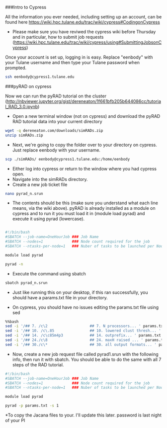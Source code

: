 ###Intro to Cypress

All the information you ever needed, including setting up an account, can be found here
https://wiki.hpc.tulane.edu/trac/wiki/cypress#CodingonCypress

* Please make sure you have reviwed the cypress wiki before Thursday and in particular, how to submit job requests (https://wiki.hpc.tulane.edu/trac/wiki/cypress/using#SubmittingJobsonCypress)

Once your account is set up, logging in is easy. Replace "eenbody" with your Tulane username and then type your Tulane password when prompted.

```bash
ssh eenbody@cypress1.tulane.edu
```

###pyRAD on cypress

Now we can run the pyRAD tutorial on the cluster (http://nbviewer.jupyter.org/gist/dereneaton/1f661bfb205b644086cc/tutorial_RAD_3.0.ipynb)

* Open a new terminal window (not on cypress) and download the pyRAD RAD tutorial data into your current directory

```bash
wget -q dereneaton.com/downloads/simRADs.zip
unzip simRADs.zip
```

* Next, we're going to copy the folder over to your directory on cypress. Just replace eenbody with your username.

```bash
scp ./simRADs/ eenbody@cypress1.tulane.edu:/home/eenbody
```

* Either log into cypress or return to the window where you had cypress open. 
* Navigate into the simRADs directory. 
* Create a new job ticket file

```bash
nano pyrad_n.srun
```

* The contents should be this (make sure you understand what each line means, via the wiki above). pyRAD is already installed as a module on cypress and to run it you must load it in (module load pyrad) and execute it using pyrad (lowercase). 

```bash

#!/bin/bash
#SBATCH --job-name=OneHourJob ### Job Name
#SBATCH --nodes=1             ### Node count required for the job
#SBATCH --ntasks-per-node=1   ### Nuber of tasks to be launched per Node

module load pyrad

pyrad -n
```

* Execute the command using sbatch

```bash
sbatch pyrad_n.srun
```

* Just like running this on your desktop, if this ran successfully, you should have a params.txt file in your directory.

* On cypress, you should have no issues editing the params.txt file using sed

```bash
%%bash
sed -i '/## 7. /c\2                   ## 7. N processors... ' params.txt
sed -i '/## 10. /c\.85                ## 10. lowered clust thresh... ' params.txt
sed -i '/## 14. /c\c85m4p3            ## 14. outprefix... ' params.txt
sed -i '/## 24./c\8                   ## 24. maxH raised ... ' params.txt
sed -i '/## 30./c\*                   ## 30. all output formats... ' params.txt
```

* Now, create a new job request file called pyrad1.srun with the following info, then run it with sbatch. You should be able to do the same with all 7 steps of the RAD tutorial. 

```bash
#!/bin/bash
#SBATCH --job-name=OneHourJob ### Job Name
#SBATCH --nodes=1             ### Node count required for the job
#SBATCH --ntasks-per-node=1   ### Nuber of tasks to be launched per Node

module load pyrad

pyrad -p params.txt -s 1
```

*To copy the Jacana files to your. I'll update this later. password is last night of your PI




